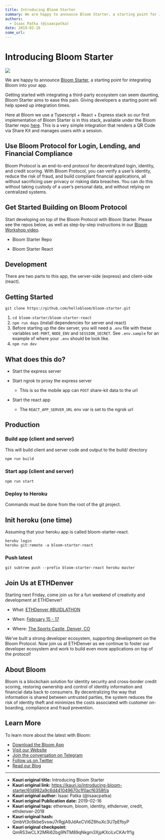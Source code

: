 ```yaml
---
title: Introducing Bloom Starter
summary: We are happy to announce Bloom Starter, a starting point for integrating Bloom into your app. Getting started with integrating a third-party ecosystem can seem daunting, Bloom Starter aims to ease this pain. Giving developers a starting point will help speed up integration times. Here at Bloom we use a Typescript + React + Express stack so our first implementation of Bloom Starter is in this stack, available under the Bloom Starter repo here. This is a very simple integration that renders a QR C
authors:
  - Isaac Patka (@isaacpatka)
date: 2019-02-16
some_url: 
---
```


# Introducing Bloom Starter


![](https://ipfs.infura.io/ipfs/QmPsZKGrX7F7swmezHEXGLigX3dxzvqJvC5NQv7kbYeAj1)


We are happy to announce [Bloom Starter](https://github.com/hellobloom/bloom-starter), a starting point for integrating Bloom into your app.

Getting started with integrating a third-party ecosystem can seem daunting, Bloom Starter aims to ease this pain. Giving developers a starting point will help speed up integration times.

Here at Bloom we use a Typescript + React + Express stack so our first implementation of Bloom Starter is in this stack, available under the Bloom Starter repo [here](https://github.com/hellobloom/bloom-starter/tree/master/bloom-starter-react). This is a very simple integration that renders a QR Code via Share Kit and manages users with a session.


## Use Bloom Protocol for Login, Lending, and Financial Compliance

Bloom Protocol is an end-to-end protocol for decentralized login, identity, and credit scoring. With Bloom Protocol, you can verify a user’s identity, reduce the risk of fraud, and build compliant financial applications, all without sacrificing user privacy or risking data breaches. You can do this without taking custody of a user’s personal data, and without relying on centralized systems.

## Get Started Building on Bloom Protocol

Start developing on top of the Bloom Protocol with Bloom Starter. Please see the repos below, as well as step-by-step instructions in our [Bloom Workshop video](https://www.youtube.com/watch?v=SM3KicBROpw&feature=youtu.be&t=1785).

- Bloom Starter Repo

- Bloom Starter React


## Development

There are two parts to this app, the server-side (express) and client-side (react).

## Getting Started

`git clone https://github.com/hellobloom/bloom-starter.git`

1. `cd bloom-starter/bloom-starter-react`
2. `npm run deps` (install dependencies for server and react)
3. Before starting up the dev server, you will need a `.env` file with these variables set: `PORT`, `NODE_ENV` and `SESSION_SECRET`. See `.env.sample` for an example of where your `.env` should be look like.
4. `npm run dev`

## What does this do?

- Start the express server

- Start ngrok to proxy the express server

    - This is so the mobile app can `POST` share-kit data to the url

- Start the react app

    - The `REACT_APP_SERVER_URL` env var is set to the ngrok url

## Production

### Build app (client and server)

This will build client and server code and output to the build/ directory

`npm run build`

### Start app (client and server)

`npm run start`

### Deploy to Heroku
Commands must be done from the root of the git project.

## Init heroku (one time)
Assuming that your heroku app is called bloom-starter-react.

```
heroku login
heroku git:remote -a bloom-starter-react
```


### Push latest
`git subtree push --prefix bloom-starter-react heroku master`

## Join Us at ETHDenver
Starting next Friday, come join us for a fun weekend of creativity and development at ETHDenver!

- What: [ETHDenver #BUIDLATHON](https://www.ethdenver.com/)

- When: [February 15 - 17](https://www.ethdenver.com/#schedule)

- Where: [The Sports Castle, Denver, CO](https://goo.gl/maps/uCSs7gRoBe12)

We’ve built a strong developer ecosystem, supporting development on the Bloom Protocol. Now join us at ETHDenver as we continue to foster our developer ecosystem and work to build even more applications on top of the protocol!

## About Bloom
Bloom is a blockchain solution for identity security and cross-border credit scoring, restoring ownership and control of identity information and financial data back to consumers. By decentralizing the way that information is shared between untrusted parties, the system reduces the risk of identity theft and minimizes the costs associated with customer on-boarding, compliance and fraud prevention.

## Learn More
To learn more about the latest with Bloom:

- [Download the Bloom App](https://bloom.app.link/n84SaYZx6P)
- [Visit our Website](https://bloom.co/)
- [Join the conversation on Telegram](https://t.me/bloomprotocol)
- [Follow us on Twitter](https://twitter.com/bloom)
- [Read our Blog](https://bloom.co/blog)


---

- **Kauri original title:** Introducing Bloom Starter
- **Kauri original link:** https://kauri.io/introducing-bloom-starter/61d982a9c6d441049670c1f0acf6358f/a
- **Kauri original author:** Isaac Patka (@isaacpatka)
- **Kauri original Publication date:** 2019-02-16
- **Kauri original tags:** ethereum, bloom, identity, ethdenver, credit, ethdenver-2019
- **Kauri original hash:** QmbVt3c6kbeSvswJ7rRgjA9JdAxCVi6Z6huXc3U7pEfbyP
- **Kauri original checkpoint:** QmRS3wCLX2MRi62bg9NTM89qNkgm3XjpKXciLvCKAr1f1g



